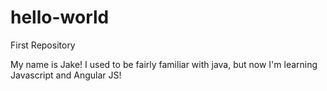 # hello-world
First Repository

My name is Jake! I used to be fairly familiar with java, but now I'm learning Javascript and Angular JS!
